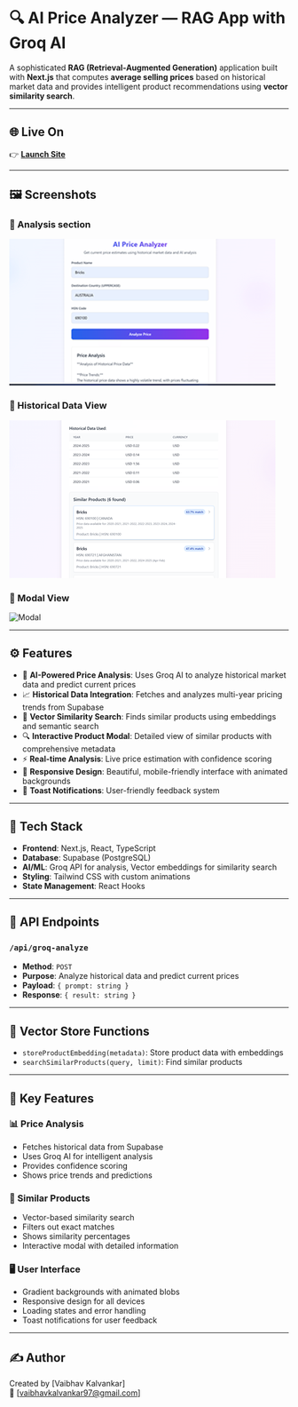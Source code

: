 # 🔍 AI Price Analyzer — RAG App with Groq AI

A sophisticated **RAG (Retrieval-Augmented Generation)** application built with **Next.js** that computes **average selling prices** based on historical market data and provides intelligent product recommendations using **vector similarity search**.

---

## 🌐 Live On

👉 [**Launch Site**](https://expo.dev/accounts/vaibhavkalvankar/projects/ExpoDemo/builds/4b3e4b43-1a0d-40ea-8a0b-81d8cf8dd2bc)

---

## 🖼️ Screenshots

### 🔹 Analysis section
![Analysis](apps/demoRAG/public/analysis.png)

### 🔹 Historical Data View
![Historical Data](apps/demoRAG/public/history.png)

### 🔹 Modal View
![Modal](assets/images/modal.png)

---

## ⚙️ Features

- 🤖 **AI-Powered Price Analysis**: Uses Groq AI to analyze historical market data and predict current prices  
- 📈 **Historical Data Integration**: Fetches and analyzes multi-year pricing trends from Supabase  
- 🧠 **Vector Similarity Search**: Finds similar products using embeddings and semantic search  
- 🔍 **Interactive Product Modal**: Detailed view of similar products with comprehensive metadata  
- ⚡ **Real-time Analysis**: Live price estimation with confidence scoring  
- 🎨 **Responsive Design**: Beautiful, mobile-friendly interface with animated backgrounds  
- 🔔 **Toast Notifications**: User-friendly feedback system  

---

## 🧠 Tech Stack

- **Frontend**: Next.js, React, TypeScript  
- **Database**: Supabase (PostgreSQL)  
- **AI/ML**: Groq API for analysis, Vector embeddings for similarity search  
- **Styling**: Tailwind CSS with custom animations
- **State Management**: React Hooks  

---

## 🔌 API Endpoints

### `/api/groq-analyze`

- **Method**: `POST`  
- **Purpose**: Analyze historical data and predict current prices  
- **Payload**: `{ prompt: string }`  
- **Response**: `{ result: string }`  

---

## 🧾 Vector Store Functions

- `storeProductEmbedding(metadata)`: Store product data with embeddings  
- `searchSimilarProducts(query, limit)`: Find similar products  

---

## 📌 Key Features

### 📊 Price Analysis

- Fetches historical data from Supabase  
- Uses Groq AI for intelligent analysis  
- Provides confidence scoring  
- Shows price trends and predictions  

### 🔄 Similar Products

- Vector-based similarity search  
- Filters out exact matches  
- Shows similarity percentages  
- Interactive modal with detailed information  

### 🖥️ User Interface

- Gradient backgrounds with animated blobs  
- Responsive design for all devices  
- Loading states and error handling  
- Toast notifications for user feedback  

---

## ✍️ Author

Created by [Vaibhav Kalvankar]  
📧 [vaibhavkalvankar97@gmail.com]
